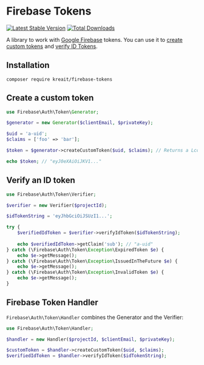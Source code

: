 # Firebase Tokens

[![Latest Stable Version](https://poser.pugx.org/kreait/firebase-tokens/v/stable)](https://packagist.org/packages/kreait/firebase-tokens)
[![Total Downloads](https://poser.pugx.org/kreait/firebase-tokens/downloads)](https://packagist.org/packages/kreait/firebase-tokens)

A library to work with [Google Firebase](https://firebase.google.com>) tokens. You can use it to 
[create custom tokens](https://firebase.google.com/docs/auth/admin/create-custom-tokens) and 
[verify ID Tokens](https://firebase.google.com/docs/auth/admin/verify-id-tokens).

## Installation

```
composer require kreait/firebase-tokens
```

## Create a custom token

```php
use Firebase\Auth\Token\Generator;

$generator = new Generator($clientEmail, $privateKey);

$uid = 'a-uid';
$claims = ['foo' => 'bar'];

$token = $generator->createCustomToken($uid, $claims); // Returns a Lcobucci\JWT\Token instance

echo $token; // "eyJ0eXAiOiJKV1..."
```

## Verify an ID token

```php
use Firebase\Auth\Token\Verifier;

$verifier = new Verifier($projectId);

$idTokenString = 'eyJhbGciOiJSUzI1...';

try {
    $verifiedIdToken = $verifier->verifyIdToken($idTokenString);
    
    echo $verifiedIdToken->getClaim('sub'); // "a-uid"
} catch (\Firebase\Auth\Token\Exception\ExpiredToken $e) {
    echo $e->getMessage();
} catch (\Firebase\Auth\Token\Exception\IssuedInTheFuture $e) {
    echo $e->getMessage();
} catch (\Firebase\Auth\Token\Exception\InvalidToken $e) {
    echo $e->getMessage();
}
```

## Firebase Token Handler

`Firebase\Auth\Token\Handler` combines the Generator and the Verifier:

```php
use Firebase\Auth\Token\Handler;

$handler = new Handler($projectId, $clientEmail, $privateKey);

$customToken = $handler->createCustomToken($uid, $claims);
$verifiedIdToken = $handler->verifyIdToken($idTokenString);
```
